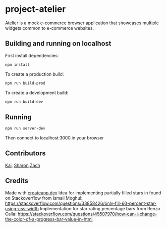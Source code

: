 # project-atelier

Atelier is a mock e-commerce browser application that showcases multiple widgets common to e-commerce websites.

## Building and running on localhost

First install dependencies:

```sh
npm install
```

To create a production build:

```sh
npm run build-prod
```

To create a development build:

```sh
npm run build-dev
```

## Running

```sh
npm run server-dev
```
Then connect to localhost:3000 in your browser

## Contributors

[Kai](https://github.com/maestrokyles), [Sharon](https://github.com/sharonhw888),[Zach](https://github.com/Zach-Smith1 )

## Credits

Made with [createapp.dev](https://createapp.dev/)
Idea for implementing partially filled stars in found on Stackoverflow from Ismail Moghul: https://stackoverflow.com/questions/33858426/only-fill-60-percent-star-using-css-width
Implementation for star rating percentage bars from Renzo Calla: https://stackoverflow.com/questions/45507970/how-can-i-change-the-color-of-a-progress-bar-value-in-html
